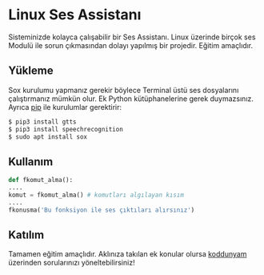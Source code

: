 # Linux Ses Assistanı

Sisteminizde kolayca çalışabilir bir Ses Assistanı. Linux üzerinde birçok ses Modulü ile sorun çıkmasından dolayı yapılmış bir projedir. Eğitim amaçlıdır. 

## Yükleme

Sox kurulumu yapmanız gerekir böylece Terminal üstü ses dosyalarını çalıştırmanız mümkün olur. Ek Python kütüphanelerine gerek duymazsınız. Ayrıca [pip](https://pip.pypa.io/en/stable/) ile kurulumlar gerektirir:

```bash
$ pip3 install gtts
$ pip3 install speechrecognition
$ sudo apt install sox
```

## Kullanım

```python
def fkomut_alma():
....
komut = fkomut_alma() # komutları algılayan kısım
....
fkonusma('Bu fonksiyon ile ses çıktıları alırsınız')
```

## Katılım
Tamamen eğitim amaçlıdır. Aklınıza takılan ek konular olursa [koddunyam](http://forum.koddunyam.net) üzerinden sorularınızı yöneltebilirsiniz!
